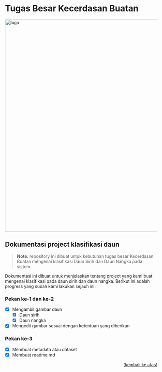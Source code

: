 <div id="top"></div>

# Tugas Besar Kecerdasan Buatan

<img src="https://seeklogo.com/images/P/python-logo-A32636CAA3-seeklogo.com.png" alt="logo" width="700px"/>

## Dokumentasi project klasifikasi daun

> **Note:** repository ini dibuat untuk kebutuhan tugas besar Kecerdasan Buatan mengenai klasifikasi Daun Sirih dan Daun Nangka pada sistem.

Dokumentasi ini dibuat untuk menjelaskan tentang project yang kami buat mengenai klasifikasi pada daun sirih dan daun nangka. Berikut ini adalah progress yang sudah kami lakukan sejauh ini:

### Pekan ke-1 dan ke-2
 * [x] Mengambil gambar daun
    * [x] Daun sirih
    * [x] Daun nangka
 * [x] Mengedit gambar sesuai dengan ketentuan yang diberikan

### Pekan ke-3
 * [x] Membuat metadata atau dataset
 * [x] Membuat readme.md

 <p align="right">(<a href="#top">kembali ke atas</a>)</p>